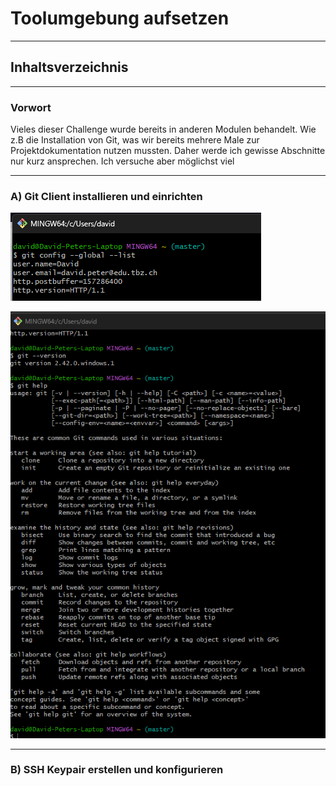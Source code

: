 # Toolumgebung aufsetzen

---

## Inhaltsverzeichnis

---

### Vorwort
Vieles dieser Challenge wurde bereits in anderen Modulen behandelt. Wie z.B die Installation von Git, was wir bereits mehrere Male zur Projektdokumentation nutzen mussten. Daher werde ich gewisse Abschnitte nur kurz ansprechen. Ich versuche aber möglichst viel 

---

### A) Git Client installieren und einrichten
![git konfig lokal](/KN01/images/01_gitbash.png)

![git version und help](/KN01/images/02_help_version.png)

---

### B) SSH Keypair erstellen und konfigurieren 
